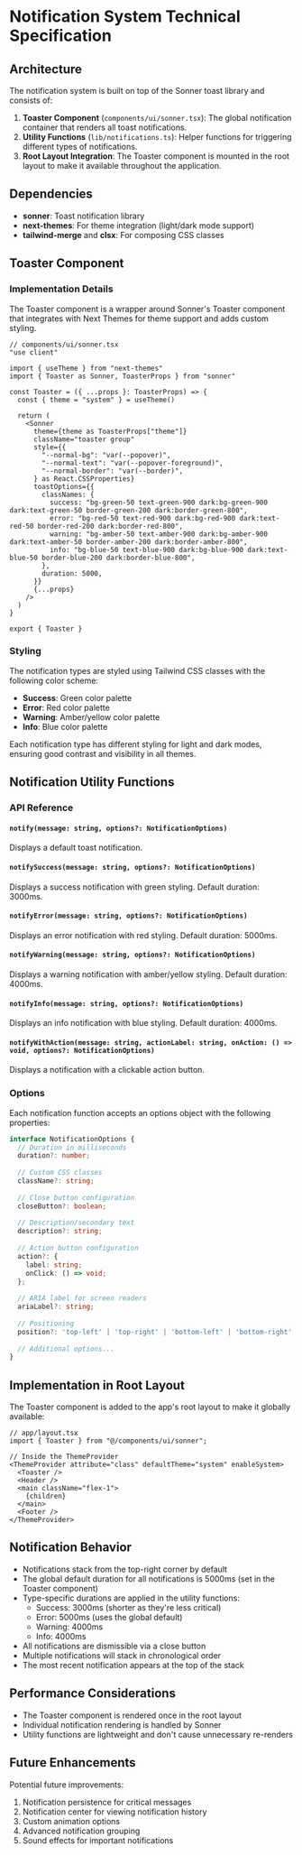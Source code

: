 # Notification System Technical Specification

## Architecture

The notification system is built on top of the Sonner toast library and consists of:

1. **Toaster Component** (`components/ui/sonner.tsx`): The global notification container that renders all toast notifications.
2. **Utility Functions** (`lib/notifications.ts`): Helper functions for triggering different types of notifications.
3. **Root Layout Integration**: The Toaster component is mounted in the root layout to make it available throughout the application.

## Dependencies

- **sonner**: Toast notification library
- **next-themes**: For theme integration (light/dark mode support)
- **tailwind-merge** and **clsx**: For composing CSS classes

## Toaster Component

### Implementation Details

The Toaster component is a wrapper around Sonner's Toaster component that integrates with Next Themes for theme support and adds custom styling.

```tsx
// components/ui/sonner.tsx
"use client"

import { useTheme } from "next-themes"
import { Toaster as Sonner, ToasterProps } from "sonner"

const Toaster = ({ ...props }: ToasterProps) => {
  const { theme = "system" } = useTheme()

  return (
    <Sonner
      theme={theme as ToasterProps["theme"]}
      className="toaster group"
      style={{
        "--normal-bg": "var(--popover)",
        "--normal-text": "var(--popover-foreground)",
        "--normal-border": "var(--border)",
      } as React.CSSProperties}
      toastOptions={{
        classNames: {
          success: "bg-green-50 text-green-900 dark:bg-green-900 dark:text-green-50 border-green-200 dark:border-green-800",
          error: "bg-red-50 text-red-900 dark:bg-red-900 dark:text-red-50 border-red-200 dark:border-red-800",
          warning: "bg-amber-50 text-amber-900 dark:bg-amber-900 dark:text-amber-50 border-amber-200 dark:border-amber-800",
          info: "bg-blue-50 text-blue-900 dark:bg-blue-900 dark:text-blue-50 border-blue-200 dark:border-blue-800",
        },
        duration: 5000,
      }}
      {...props}
    />
  )
}

export { Toaster }
```

### Styling

The notification types are styled using Tailwind CSS classes with the following color scheme:

- **Success**: Green color palette
- **Error**: Red color palette
- **Warning**: Amber/yellow color palette
- **Info**: Blue color palette

Each notification type has different styling for light and dark modes, ensuring good contrast and visibility in all themes.

## Notification Utility Functions

### API Reference

#### `notify(message: string, options?: NotificationOptions)`
Displays a default toast notification.

#### `notifySuccess(message: string, options?: NotificationOptions)`
Displays a success notification with green styling. Default duration: 3000ms.

#### `notifyError(message: string, options?: NotificationOptions)`
Displays an error notification with red styling. Default duration: 5000ms.

#### `notifyWarning(message: string, options?: NotificationOptions)`
Displays a warning notification with amber/yellow styling. Default duration: 4000ms.

#### `notifyInfo(message: string, options?: NotificationOptions)`
Displays an info notification with blue styling. Default duration: 4000ms.

#### `notifyWithAction(message: string, actionLabel: string, onAction: () => void, options?: NotificationOptions)`
Displays a notification with a clickable action button.

### Options

Each notification function accepts an options object with the following properties:

```typescript
interface NotificationOptions {
  // Duration in milliseconds
  duration?: number;
  
  // Custom CSS classes
  className?: string;
  
  // Close button configuration
  closeButton?: boolean;
  
  // Description/secondary text
  description?: string;
  
  // Action button configuration
  action?: {
    label: string;
    onClick: () => void;
  };
  
  // ARIA label for screen readers
  ariaLabel?: string;
  
  // Positioning
  position?: 'top-left' | 'top-right' | 'bottom-left' | 'bottom-right' | 'top-center' | 'bottom-center';
  
  // Additional options...
}
```

## Implementation in Root Layout

The Toaster component is added to the app's root layout to make it globally available:

```tsx
// app/layout.tsx
import { Toaster } from "@/components/ui/sonner";

// Inside the ThemeProvider
<ThemeProvider attribute="class" defaultTheme="system" enableSystem>
  <Toaster />
  <Header />
  <main className="flex-1">
    {children}
  </main>
  <Footer />
</ThemeProvider>
```

## Notification Behavior

- Notifications stack from the top-right corner by default
- The global default duration for all notifications is 5000ms (set in the Toaster component)
- Type-specific durations are applied in the utility functions:
  - Success: 3000ms (shorter as they're less critical)
  - Error: 5000ms (uses the global default)
  - Warning: 4000ms
  - Info: 4000ms
- All notifications are dismissible via a close button
- Multiple notifications will stack in chronological order
- The most recent notification appears at the top of the stack

## Performance Considerations

- The Toaster component is rendered once in the root layout
- Individual notification rendering is handled by Sonner
- Utility functions are lightweight and don't cause unnecessary re-renders

## Future Enhancements

Potential future improvements:

1. Notification persistence for critical messages
2. Notification center for viewing notification history
3. Custom animation options
4. Advanced notification grouping
5. Sound effects for important notifications
